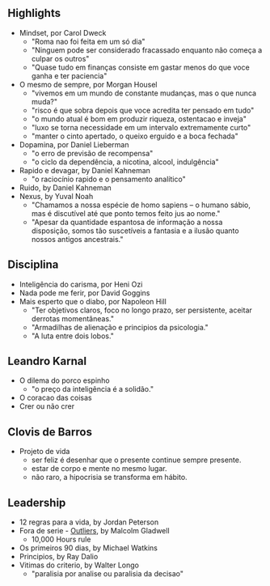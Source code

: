 ## Highlights
- Mindset, por Carol Dweck
    - "Roma nao foi feita em um só dia"
    - "Ninguem pode ser considerado fracassado enquanto não começa a culpar os outros"
    - "Quase tudo em finanças consiste em gastar menos do que voce ganha e ter paciencia"
- O mesmo de sempre, por Morgan Housel
    - "vivemos em um mundo de constante mudanças, mas o que nunca muda?"
    - "risco é que sobra depois que voce acredita ter pensado em tudo"
    - "o mundo atual é bom em produzir riqueza, ostentacao e inveja"
    - "luxo se torna necessidade em um intervalo extremamente curto"
    - "manter o cinto apertado, o queixo erguido e a boca fechada"
- Dopamina, por Daniel Lieberman
    - "o erro de previsão de recompensa"
    - "o ciclo da dependência, a nicotina, alcool, indulgência"      
- Rapido e devagar, by Daniel Kahneman
    - "o raciocínio rapido e o pensamento analítico"
- Ruido, by Daniel Kahneman
- Nexus, by Yuval Noah
    - "Chamamos a nossa espécie de homo sapiens – o humano sábio, mas é discutível até que ponto temos feito jus ao nome."
    - "Apesar da quantidade espantosa de informação a nossa disposição, somos tão suscetíveis a fantasia e a ilusão quanto nossos antigos ancestrais."

## Disciplina  
- Inteligência do carisma, por Heni Ozi
- Nada pode me ferir, por David Goggins
- Mais esperto que o diabo, por Napoleon Hill
    - "Ter objetivos claros, foco no longo prazo, ser persistente, aceitar derrotas momentâneas."
    - "Armadilhas de alienação e principios da psicologia."
    - "A luta entre dois lobos."

## Leandro Karnal
- O dilema do porco espinho
    - "o preço da inteligência é a solidão."
- O coracao das coisas
- Crer ou não crer

## Clovis de Barros
- Projeto de vida
    - ser feliz é desenhar que o presente continue sempre presente.
    - estar de corpo e mente no mesmo lugar.
    - não raro, a hipocrisia se transforma em hábito.

## Leadership
- 12 regras para a vida, by Jordan Peterson
- Fora de serie - [Outliers](https://en.wikipedia.org/wiki/Outliers_(book)), by Malcolm Gladwell
    - 10,000 Hours rule
- Os primeiros 90 dias, by Michael Watkins
- Principios, by Ray Dalio
- Vitimas do criterio, by Walter Longo
    - "paralisia por analise ou paralisia da decisao"
